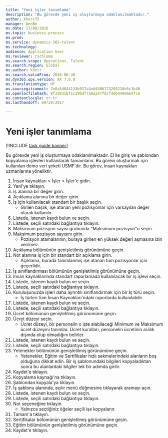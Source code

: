 ```yaml
--- 
title: "Yeni işler tanımlama"
description: "Bu görevde yeni iş oluşturmaya odaklanılmaktadır."
author: kherr75
manager: AnnBe
ms.date: 11/08/2016
ms.topic: business-process
ms.prod: 
ms.service: dynamics-365-talent
ms.technology: 
audience: Application User
ms.reviewer: rschloma
ms.search.scope: Operations, Talent
ms.search.region: Global
ms.author: kherr
ms.search.validFrom: 2016-06-30
ms.dyn365.ops.version: AX 7.0.0
ms.translationtype: HT
ms.sourcegitcommit: 7e0a5d044133b917a3eb9386773205218e5c1b40
ms.openlocfilehash: 8f2d835bf1c29bdf7a9a247fdcf4db4490a64fce
ms.contentlocale: tr-tr
ms.lasthandoff: 09/29/2017

---
```

# <a name="define-new-jobs"></a>Yeni işler tanımlama

[!INCLUDE [task guide banner](../../includes/task-guide-banner.md)]

Bu görevde yeni iş oluşturmaya odaklanılmaktadır. El ile giriş ve şablondan kopyalama işlevleri kullanılarak tamamlanır. Bu görevi oluşturmak için kullanılan demo veri şirketi USMF'dir. Bu görev, insan kaynakları uzmanlarına yöneliktir.

1. İnsan kaynakları > İşler > İşler'e gidin.
2. Yeni'ye tıklayın.
3. İş alanına bir değer girin.
4. Açıklama alanına bir değer girin.
5. İş için kullanılacak standart bir başlık seçin. 
    * Girilen başlık, işe atanan yeni pozisyonlar için varsayılan değer olarak kullanılır.  
6. Listede, istenen kaydı bulun ve seçin.
7. Listede, seçili satırdaki bağlantıya tıklayın.
8. Maksimum pozisyon sayısı grubunda "Maksimum pozisyon"u seçin
9. Maksimum pozisyon sayısını girin. 
    * Pozisyon atamalarının, buraya girilen en yüksek değeri aşmasına izin verilmez.  
10. Açıklama bölümünün genişletilmiş görünümüne geçin.
11. Not alanına İş için bir standart bir açıklama girin.
    * Açıklama, burada tanımlanmış işe atanan tüm pozisyonlar için geçerlidir.  
12. İş sınıflandırması bölümünün genişletilmiş görünümüne geçin.
13. İnsan kaynaklarında standart raporlamada kullanılacak bir iş işlevi seçin.
14. Listede, istenen kaydı bulun ve seçin.
15. Listede, seçili satırdaki bağlantıya tıklayın.
16. Kuruluşunuzda işleri daha ayrıntılı sınıflandırmak için bir İş türü seçin. 
    * İş türleri tüm İnsan Kaynakları'ndaki raporlarda kullanılabilir.  
17. Listede, istenen kaydı bulun ve seçin.
18. Listede, seçili satırdaki bağlantıya tıklayın.
19. Ücret bölümünün genişletilmiş görünümüne geçin.
20. Ücret düzeyi seçin.
    * Ücret düzeyi, bir personelin o işte alabileceği Minimum ve Maksimum ücret düzeyini tanımlar. Ücret kuralları, personelin ücretinin aralık dışında olup olmadığını belirler.  
21. Listede, istenen kaydı bulun ve seçin.
22. Listede, seçili satırdaki bağlantıya tıklayın.
23. Yetenekler bölümünün genişletilmiş görünümüne geçin.
    * Yetenekler, Eğitim ve Sertifikalar hızlı sekmelerindeki alanların boş olduğuna dikkat edin. Bir iş şablonundaki bilgileri kopyaladıktan sonra bu alanlardaki bilgiler tek bir adımda girilir.   
24. Kaydet'e tıklayın.
25. Kopyalama kaynağı'na tıklayın.
26. Şablondan kopyala'ya tıklayın.
27. İş şablonu alanında, açılır menü düğmesine tıklayarak aramayı açın.
28. Listede, istenen kaydı bulun ve seçin.
29. Listede, seçili satırdaki bağlantıya tıklayın.
30. Not seçeneğine tıklayın.
    * Yalnızca seçtiğiniz öğeler seçili işe kopyalanır.    
31. Tamam'a tıklayın.
32. Sertifikalar bölümünün genişletilmiş görünümüne geçin.
33. Eğitim bölümünün genişletilmiş görünümüne geçin.
34. Kaydet'e tıklayın.


